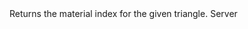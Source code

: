 <function name="GetTriangleMaterialIndex" parent="ICollisionQuery" type="classfunc">
	<description>
		Returns the material index for the given triangle.
	</description>
	<realm>Server</realm>
	<args>
		<arg name="convexIndex" type="number"></arg>
		<arg name="triangleIndex" type="number"></arg>
	</args>
	<rets>
		<ret name="" type="number"></ret>
	</rets>
</function>